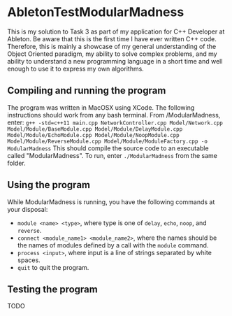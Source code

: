 # AbletonTestModularMadness

This is my solution to Task 3 as part of my application for C++ Developer at Ableton.
Be aware that this is the first time I have ever written C++ code. Therefore, this is mainly a showcase of my general understanding of the Object Oriented paradigm, my ability to solve complex problems, and my ability to understand a new programming language in a short time and well enough to use it to express my own algorithms.

## Compiling and running the program
The program was written in MacOSX using XCode. The following instructions should work from any bash terminal.
From /ModularMadness, enter:
```g++ -std=c++11 main.cpp NetworkController.cpp Model/Network.cpp Model/Module/BaseModule.cpp Model/Module/DelayModule.cpp Model/Module/EchoModule.cpp Model/Module/NoopModule.cpp Model/Module/ReverseModule.cpp Model/Module/ModuleFactory.cpp -o ModularMadness```
This should compile the source code to an executable called "ModularMadness".
To run, enter `./ModularMadness` from the same folder.

## Using the program
While ModularMadness is running, you have the following commands at your disposal:
- `module <name> <type>`, where type is one of `delay`, `echo`, `noop`, and `reverse`.
- `connect <module_name1> <module_name2>`, where the names should be the names of modules defined by a call with the `module` command.
- `process <input>`, where input is a line of strings separated by white spaces.
- `quit` to quit the program.

## Testing the program
TODO
